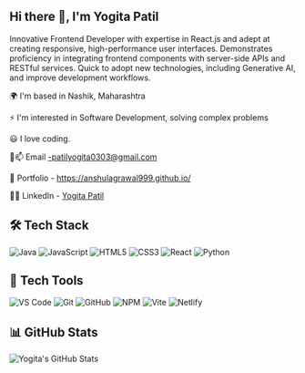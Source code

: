 ## Hi there 👋, I'm Yogita Patil

  Innovative Frontend Developer with expertise in React.js and adept at creating responsive, high-performance user interfaces. Demonstrates proficiency in integrating frontend components with server-side APIs and RESTful services. Quick to adopt new technologies, including Generative AI, and improve development workflows.

  🌍 I'm based in Nashik, Maharashtra
  
  ⚡ I'm interested in Software Development, solving complex problems
  
  😃 I love coding.

  📧📫 Email -patilyogita0303@gmail.com

  💼 Portfolio - https://anshulagrawal999.github.io/

  👨‍💻 LinkedIn - [Yogita Patil](https://www.linkedin.com/in/yogita-patil-978710283/)

  
## 🛠 Tech Stack
![Java](https://img.shields.io/badge/Java-007396?style=for-the-badge&logo=java&logoColor=white)
![JavaScript](https://img.shields.io/badge/JavaScript-F7DF1E?style=for-the-badge&logo=javascript&logoColor=black)
![HTML5](https://img.shields.io/badge/HTML5-E34F26?style=for-the-badge&logo=html5&logoColor=white)
![CSS3](https://img.shields.io/badge/CSS3-1572B6?style=for-the-badge&logo=css3&logoColor=white)
![React](https://img.shields.io/badge/React-61DAFB?style=for-the-badge&logo=react&logoColor=black)
![Python](https://img.shields.io/badge/Python-3776AB?style=for-the-badge&logo=python&logoColor=white)

## 🧰 Tech Tools
![VS Code](https://img.shields.io/badge/VS_Code-007ACC?style=for-the-badge&logo=visual-studio-code&logoColor=white)
![Git](https://img.shields.io/badge/Git-F05032?style=for-the-badge&logo=git&logoColor=white)
![GitHub](https://img.shields.io/badge/GitHub-181717?style=for-the-badge&logo=github&logoColor=white)
![NPM](https://img.shields.io/badge/NPM-CB3837?style=for-the-badge&logo=npm&logoColor=white)
![Vite](https://img.shields.io/badge/Vite-646CFF?style=for-the-badge&logo=vite&logoColor=white)
![Netlify](https://img.shields.io/badge/Netlify-00C7B7?style=for-the-badge&logo=netlify&logoColor=white)


## 📊 GitHub Stats
![Yogita's GitHub Stats](https://github-readme-stats.vercel.app/api?username=YogitaBhikajiPtil&show_icons=true&theme=dark)


